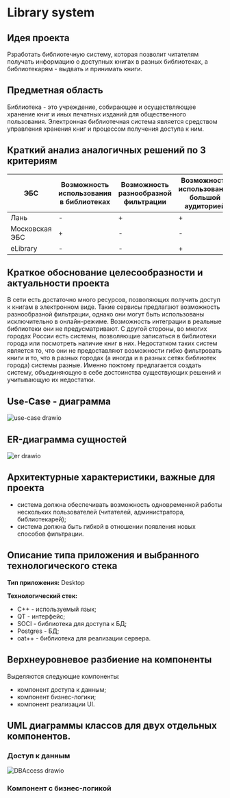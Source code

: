 # Library system

## Идея проекта

Рзработать библиотечную систему, которая позволит читателям получать информацию о доступных книгах в разных библиотеках, а библиотекарям - выдвать и принимать книги.

## Предметная область

Библиотека - это учреждение, собирающее и осуществляющее хранение книг и иных печатных изданий  для общественного пользования. Электронная библиотечная система является средством управления хранения книг и процессом получения доступа к ним.

## Краткий анализ аналогичных решений по 3 критериям

| ЭБС        | Возможность использования в библиотеках | Возможность разнообразной фильтрации | Возможность использования большой аудиторией | Онлайн-доступ к книгам |
| ------------- | ------------- | ------------- | ------------- |------------- |
| Лань     | - | + | + | + |
| Московская ЭБС | +| -| - | - |
| eLibrary | - | - | + | + |

## Краткое обоснование целесообразности и актуальности проекта

В сети есть достаточно много ресурсов, позволяющих получить доступ к книгам в электронном виде. Такие сервисы предлагают возможность разнообразной фильтрации, однако они могут быть использованы исключительно в онлайн-режиме. Возможность интеграции в реальные библиотеки они не предусматривают. С другой стороны, во многих городах России есть системы, позволяющие записаться в библиотеки города или посмотреть наличие книг в них. Недостатком таких систем является то, что они не предоставляют возможности гибко фильтровать книги и то, что в разных городах (а иногда и в разных сетях библиотек города) системы разные. Именно пожтому предлагается создать систему, объединяющую в себе достоинства существующих решений и учитывающую их недостатки.

## Use-Case - диаграмма

![use-case drawio](https://user-images.githubusercontent.com/55718346/162726609-a464c58a-830e-4ae6-a5a7-23e424ee4e4b.png)


## ER-диаграмма сущностей

![er drawio](https://user-images.githubusercontent.com/55718346/162637672-0bfa50b1-179b-4672-9728-92ad85b2a0e0.png)

## Архитектурные характеристики, важные для проекта

- система должна обеспечивать возможность одновременной работы нескольких пользователей (читателей, администратора, библиотекарей);
- система должна быть гибкой в отношении появления новых способов фильтрации.


## Описание типа приложения и выбранного технологического стека

**Тип приложения:** Desktop

**Технологический стек:**
- С++ - используемый язык;
- QT - интерфейс;
- SOCI - библиотека для доступа к БД;
- Postgres - БД;
- oat++ - библиотека для реализации сервера.

## Верхнеуровневое разбиение на компоненты

Выделяются следующие компоненты:
- компонент доступа к данным;
- компонент бизнес-логики;
- компонент реализации UI. 

## UML диаграммы классов для двух отдельных компонентов.

### Доступ к данным

![DBAccess drawio](https://user-images.githubusercontent.com/55718346/162639533-66dba828-ea98-4ef3-9917-298d147f49cb.png)

### Компонент с бизнес-логикой


